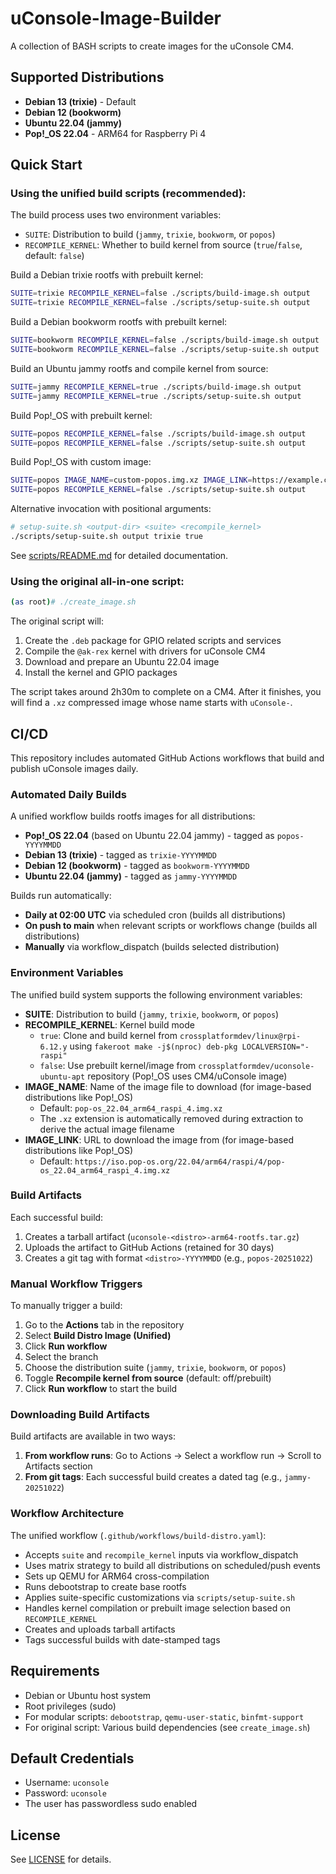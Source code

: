 # uConsole-Image-Builder

A collection of BASH scripts to create images for the uConsole CM4.

## Supported Distributions

- **Debian 13 (trixie)** - Default
- **Debian 12 (bookworm)**
- **Ubuntu 22.04 (jammy)**
- **Pop!_OS 22.04** - ARM64 for Raspberry Pi 4

## Quick Start

### Using the unified build scripts (recommended):

The build process uses two environment variables:
- `SUITE`: Distribution to build (`jammy`, `trixie`, `bookworm`, or `popos`)
- `RECOMPILE_KERNEL`: Whether to build kernel from source (`true`/`false`, default: `false`)

Build a Debian trixie rootfs with prebuilt kernel:
```bash
SUITE=trixie RECOMPILE_KERNEL=false ./scripts/build-image.sh output
SUITE=trixie RECOMPILE_KERNEL=false ./scripts/setup-suite.sh output
```

Build a Debian bookworm rootfs with prebuilt kernel:
```bash
SUITE=bookworm RECOMPILE_KERNEL=false ./scripts/build-image.sh output
SUITE=bookworm RECOMPILE_KERNEL=false ./scripts/setup-suite.sh output
```

Build an Ubuntu jammy rootfs and compile kernel from source:
```bash
SUITE=jammy RECOMPILE_KERNEL=true ./scripts/build-image.sh output
SUITE=jammy RECOMPILE_KERNEL=true ./scripts/setup-suite.sh output
```

Build Pop!_OS with prebuilt kernel:
```bash
SUITE=popos RECOMPILE_KERNEL=false ./scripts/build-image.sh output
SUITE=popos RECOMPILE_KERNEL=false ./scripts/setup-suite.sh output
```

Build Pop!_OS with custom image:
```bash
SUITE=popos IMAGE_NAME=custom-popos.img.xz IMAGE_LINK=https://example.com/custom-popos.img.xz RECOMPILE_KERNEL=false ./scripts/build-image.sh output
SUITE=popos RECOMPILE_KERNEL=false ./scripts/setup-suite.sh output
```

Alternative invocation with positional arguments:
```bash
# setup-suite.sh <output-dir> <suite> <recompile_kernel>
./scripts/setup-suite.sh output trixie true
```

See [scripts/README.md](scripts/README.md) for detailed documentation.

### Using the original all-in-one script:

```bash
(as root)# ./create_image.sh
```

The original script will:
1. Create the `.deb` package for GPIO related scripts and services
2. Compile the `@ak-rex` kernel with drivers for uConsole CM4
3. Download and prepare an Ubuntu 22.04 image
4. Install the kernel and GPIO packages

The script takes around 2h30m to complete on a CM4. After it finishes, you will
find a `.xz` compressed image whose name starts with `uConsole-`.

## CI/CD

This repository includes automated GitHub Actions workflows that build and publish uConsole images daily.

### Automated Daily Builds

A unified workflow builds rootfs images for all distributions:
- **Pop!_OS 22.04** (based on Ubuntu 22.04 jammy) - tagged as `popos-YYYYMMDD`
- **Debian 13 (trixie)** - tagged as `trixie-YYYYMMDD`
- **Debian 12 (bookworm)** - tagged as `bookworm-YYYYMMDD`
- **Ubuntu 22.04 (jammy)** - tagged as `jammy-YYYYMMDD`

Builds run automatically:
- **Daily at 02:00 UTC** via scheduled cron (builds all distributions)
- **On push to main** when relevant scripts or workflows change (builds all distributions)
- **Manually** via workflow_dispatch (builds selected distribution)

### Environment Variables

The unified build system supports the following environment variables:

- **SUITE**: Distribution to build (`jammy`, `trixie`, `bookworm`, or `popos`)
- **RECOMPILE_KERNEL**: Kernel build mode
  - `true`: Clone and build kernel from `crossplatformdev/linux@rpi-6.12.y` using `fakeroot make -j$(nproc) deb-pkg LOCALVERSION="-raspi"`
  - `false`: Use prebuilt kernel/image from `crossplatformdev/uconsole-ubuntu-apt` repository (Pop!_OS uses CM4/uConsole image)
- **IMAGE_NAME**: Name of the image file to download (for image-based distributions like Pop!_OS)
  - Default: `pop-os_22.04_arm64_raspi_4.img.xz`
  - The `.xz` extension is automatically removed during extraction to derive the actual image filename
- **IMAGE_LINK**: URL to download the image from (for image-based distributions like Pop!_OS)
  - Default: `https://iso.pop-os.org/22.04/arm64/raspi/4/pop-os_22.04_arm64_raspi_4.img.xz`

### Build Artifacts

Each successful build:
1. Creates a tarball artifact (`uconsole-<distro>-arm64-rootfs.tar.gz`)
2. Uploads the artifact to GitHub Actions (retained for 30 days)
3. Creates a git tag with format `<distro>-YYYYMMDD` (e.g., `popos-20251022`)

### Manual Workflow Triggers

To manually trigger a build:

1. Go to the **Actions** tab in the repository
2. Select **Build Distro Image (Unified)**
3. Click **Run workflow**
4. Select the branch
5. Choose the distribution suite (`jammy`, `trixie`, `bookworm`, or `popos`)
6. Toggle **Recompile kernel from source** (default: off/prebuilt)
7. Click **Run workflow** to start the build

### Downloading Build Artifacts

Build artifacts are available in two ways:

1. **From workflow runs**: Go to Actions → Select a workflow run → Scroll to Artifacts section
2. **From git tags**: Each successful build creates a dated tag (e.g., `jammy-20251022`)

### Workflow Architecture

The unified workflow (`.github/workflows/build-distro.yaml`):
- Accepts `suite` and `recompile_kernel` inputs via workflow_dispatch
- Uses matrix strategy to build all distributions on scheduled/push events
- Sets up QEMU for ARM64 cross-compilation
- Runs debootstrap to create base rootfs
- Applies suite-specific customizations via `scripts/setup-suite.sh`
- Handles kernel compilation or prebuilt image selection based on `RECOMPILE_KERNEL`
- Creates and uploads tarball artifacts
- Tags successful builds with date-stamped tags

## Requirements

- Debian or Ubuntu host system
- Root privileges (sudo)
- For modular scripts: `debootstrap`, `qemu-user-static`, `binfmt-support`
- For original script: Various build dependencies (see `create_image.sh`)

## Default Credentials

- Username: `uconsole`
- Password: `uconsole`
- The user has passwordless sudo enabled

## License

See [LICENSE](LICENSE) for details.
